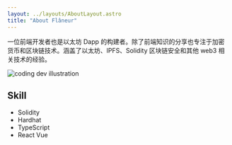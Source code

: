 ```yaml
---
layout: ../layouts/AboutLayout.astro
title: "About Flâneur"
---
```


一位前端开发者也是以太坊 Dapp 的构建者。除了前端知识的分享也专注于加密货币和区块链技术。涵盖了以太坊、IPFS、Solidity 区块链安全和其他 web3 相关技术的经验。

<!-- AstroPaper is a minimal, responsive and SEO-friendly Astro blog theme. I designed and crafted this based on [my personal blog](https://satnaing.dev/blog).

This theme is aimed to be accessible out of the box. Light and dark mode are supported by
default and additional color schemes can also be configured.

This theme is self-documented \_ which means articles/posts in this theme can also be considered as documentations. So, see the documentation for more info. -->

<div>
  <img src="/assets/dev.svg" class="sm:w-1/2 mx-auto" alt="coding dev illustration">
</div>

## Skill

- Solidity
- Hardhat
- TypeScript
- React Vue

<!-- If you like this theme, you can star/contribute to the [repo](https://github.com/satnaing/astro-paper).
Or you can even give any feedback via my [email](mailto:contact@satnaing.dev). -->
